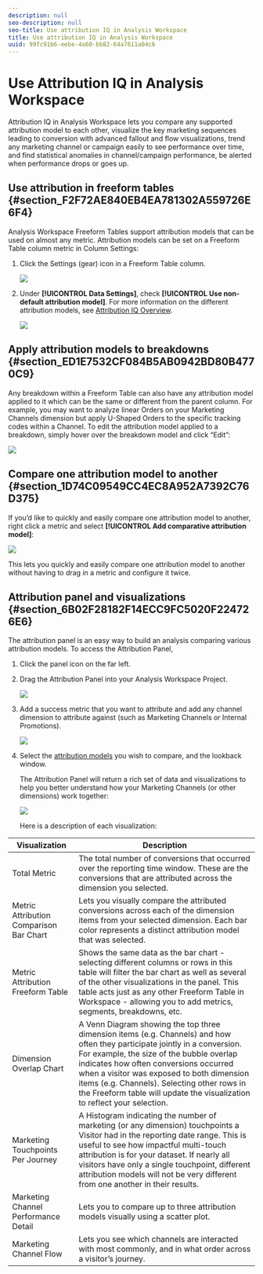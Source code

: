 ```yaml
---
description: null
seo-description: null
seo-title: Use attribution IQ in Analysis Workspace
title: Use attribution IQ in Analysis Workspace
uuid: 99fc91b6-eebe-4a60-bb82-64a7611a04c6
---
```


# Use Attribution IQ in Analysis Workspace

Attribution IQ in Analysis Workspace lets you compare any supported attribution model to each other, visualize the key marketing sequences leading to conversion with advanced fallout and flow visualizations, trend any marketing channel or campaign easily to see performance over time, and find statistical anomalies in channel/campaign performance, be alerted when performance drops or goes up.

## Use attribution in freeform tables {#section_F2F72AE840EB4EA781302A559726E6F4}

Analysis Workspace Freeform Tables support attribution models that can be used on almost any metric. Attribution models can be set on a Freeform Table column metric in Column Settings:

1. Click the Settings (gear) icon in a Freeform Table column.

   ![](assets/Column_Settings.png)

1. Under **[!UICONTROL Data Settings]**, check **[!UICONTROL Use non-default attribution model]**. For more information on the different attribution models, see [Attribution IQ Overview](attribution.md).

   ![](assets/Attribution_Model_Selection.png)

## Apply attribution models to breakdowns {#section_ED1E7532CF084B5AB0942BD80B4770C9}

Any breakdown within a Freeform Table can also have any attribution model applied to it which can be the same or different from the parent column. For example, you may want to analyze linear Orders on your Marketing Channels dimension but apply U-Shaped Orders to the specific tracking codes within a Channel. To edit the attribution model applied to a breakdown, simply hover over the breakdown model and click “Edit”:

![](assets/breakdown_settings.png)

## Compare one attribution model to another {#section_1D74C09549CC4EC8A952A7392C76D375}

If you’d like to quickly and easily compare one attribution model to another, right click a metric and select **[!UICONTROL Add comparative attribution model]**:

![](assets/Comparative_Attribution_Model.png)

This lets you quickly and easily compare one attribution model to another without having to drag in a metric and configure it twice.

## Attribution panel and visualizations {#section_6B02F28182F14ECC9FC5020F224726E6}

The attribution panel is an easy way to build an analysis comparing various attribution models. To access the Attribution Panel,

1. Click the panel icon on the far left. 
1. Drag the Attribution Panel into your Analysis Workspace Project.

   ![](assets/Attribution_Panel_1.png)

1. Add a success metric that you want to attribute and add any channel dimension to attribute against (such as Marketing Channels or Internal Promotions).

   ![](assets/attribution_panel2.png)

1. Select the [attribution models](attribution.md) you wish to compare, and the lookback window.

   The Attribution Panel will return a rich set of data and visualizations to help you better understand how your Marketing Channels (or other dimensions) work together:

   ![](assets/attr_panel_vizs.png)

   Here is a description of each visualization:

| Visualization | Description |
|--- |--- |
|Total Metric|The total number of conversions that occurred over the reporting time window. These are the conversions that are attributed across the dimension you selected.|
|Metric Attribution Comparison Bar Chart|Lets you visually compare the attributed conversions across each of the dimension items from your selected dimension. Each bar color represents a distinct attribution model that was selected.|
|Metric Attribution Freeform Table|Shows the same data as the bar chart - selecting different columns or rows in this table will filter the bar chart as well as several of the other visualizations in the panel. This table acts just as any other Freeform Table in Workspace - allowing you to add metrics, segments, breakdowns, etc.|
|Dimension Overlap Chart|A Venn Diagram showing the top three dimension items (e.g. Channels) and how often they participate jointly in a conversion. For example, the size of the bubble overlap indicates how often conversions occurred when a visitor was exposed to both dimension items (e.g. Channels). Selecting other rows in the Freeform table will update the visualization to reflect your selection.|
|Marketing Touchpoints Per Journey|A Histogram indicating the number of marketing (or any dimension) touchpoints a Visitor had in the reporting date range. This is useful to see how impactful multi-touch attribution is for your dataset. If nearly all visitors have only a single touchpoint, different attribution models will not be very different from one another in their results.|
|Marketing Channel Performance Detail|Lets you to compare up to three attribution models visually using a scatter plot.|
|Marketing Channel Flow|Lets you see which channels are interacted with most commonly, and in what order across a visitor’s journey.|
